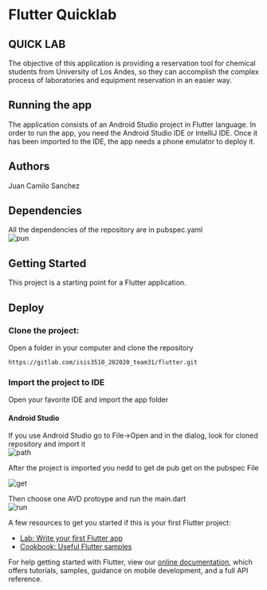 # Flutter Quicklab

## QUICK LAB
The objective of this application is providing a reservation tool for chemical students from University of Los Andes, so they can accomplish the complex process of laboratories and equipment reservation in an easier way.

## Running the app
The application consists of an Android Studio project in Flutter language. In order to run the app, you need the Android Studio IDE or IntelliJ IDE. Once it has been imported to the IDE, the app needs a phone emulator to deploy it.  

## Authors
Juan Camilo Sanchez

## Dependencies

All the dependencies of the repository are in pubspec.yaml
<br>
![pun](/uploads/e22af58ff9ea859bbf6fcd4bc42d2be9/pun.JPG)

## Getting Started

This project is a starting point for a Flutter application.


## Deploy
### Clone the project: 
Open a folder in your computer and clone the repository

```
https://gitlab.com/isis3510_202020_team31/flutter.git
```
### Import the project to IDE

Open your favorite IDE and import the app folder 

#### Android Studio
If you use Android Studio go to File->Open and in the dialog, look for cloned repository and import it
<br>
![path](/uploads/de74e36cc0391e19c0e5fa90a19e8609/path.JPG)

After the project is imported you nedd to get de pub get on the pubspec File
<br>

![get](/uploads/7fa6a1eb03d204350e71a554debe07a4/get.JPG)

Then choose one AVD protoype and run the main.dart 
<br>
![run](/uploads/41370703cbd3549ab87c24f40fb85e3c/run.JPG)

A few resources to get you started if this is your first Flutter project:

- [Lab: Write your first Flutter app](https://flutter.dev/docs/get-started/codelab)
- [Cookbook: Useful Flutter samples](https://flutter.dev/docs/cookbook)

For help getting started with Flutter, view our
[online documentation](https://flutter.dev/docs), which offers tutorials,
samples, guidance on mobile development, and a full API reference.
